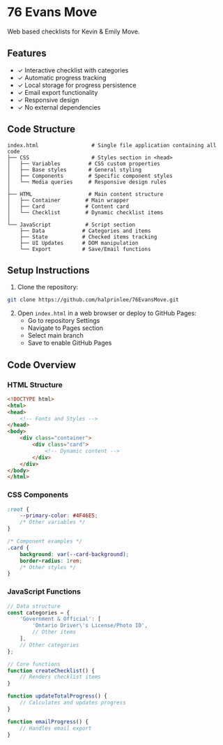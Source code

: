 # 76 Evans Move

Web based checklists for Kevin & Emily Move.

## Features

- ✓ Interactive checklist with categories
- ✓ Automatic progress tracking
- ✓ Local storage for progress persistence
- ✓ Email export functionality
- ✓ Responsive design
- ✓ No external dependencies

## Code Structure

```plaintext
index.html                 # Single file application containing all code
├── CSS                    # Styles section in <head>
│   ├── Variables         # CSS custom properties
│   ├── Base styles       # General styling
│   ├── Components        # Specific component styles
│   └── Media queries     # Responsive design rules
│
├── HTML                  # Main content structure
│   ├── Container        # Main wrapper
│   ├── Card             # Content card
│   └── Checklist        # Dynamic checklist items
│
└── JavaScript           # Script section
    ├── Data            # Categories and items
    ├── State           # Checked items tracking
    ├── UI Updates      # DOM manipulation
    └── Export          # Save/Email functions
```

## Setup Instructions

1. Clone the repository:
```bash
git clone https://github.com/halprinlee/76EvansMove.git
```

2. Open `index.html` in a web browser or deploy to GitHub Pages:
   - Go to repository Settings
   - Navigate to Pages section
   - Select main branch
   - Save to enable GitHub Pages

## Code Overview

### HTML Structure
```html
<!DOCTYPE html>
<html>
<head>
    <!-- Fonts and Styles -->
</head>
<body>
    <div class="container">
        <div class="card">
            <!-- Dynamic content -->
        </div>
    </div>
</body>
</html>
```

### CSS Components
```css
:root {
    --primary-color: #4F46E5;
    /* Other variables */
}

/* Component examples */
.card {
    background: var(--card-background);
    border-radius: 1rem;
    /* Other styles */
}
```

### JavaScript Functions
```javascript
// Data structure
const categories = {
    'Government & Official': [
        'Ontario Driver\'s License/Photo ID',
        // Other items
    ],
    // Other categories
};

// Core functions
function createChecklist() {
    // Renders checklist items
}

function updateTotalProgress() {
    // Calculates and updates progress
}

function emailProgress() {
    // Handles email export
}
```
